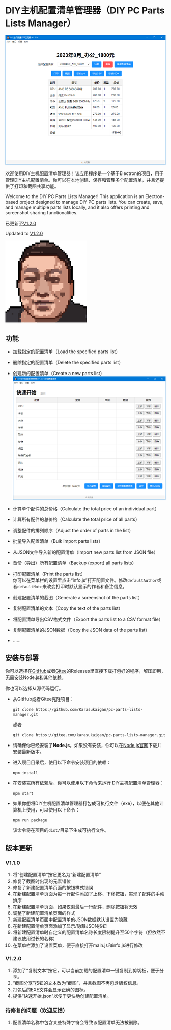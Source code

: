 # DIY主机配置清单管理器（DIY PC Parts Lists Manager）

![主界面](./screenshot/screenshot_1.png)  

欢迎使用DIY主机配置清单管理器！该应用程序是一个基于Electron的项目，用于管理DIY主机配置清单。你可以在本地创建、保存和管理多个配置清单，并且还提供了打印和截图共享功能。  

Welcome to the DIY PC Parts Lists Manager! This application is an Electron-based project designed to manage DIY PC parts lists. You can create, save, and manage multiple parts lists locally, and it also offers printing and screenshot sharing functionalities.  

已更新至[V1.2.0](#v120)  

Updated to [V1.2.0](#v120)  

![logo](./public/img/totem.png)  

## 功能

- 加载指定的配置清单（Load the specified parts list）

- 删除指定的配置清单（Delete the specified parts list）

- 创建新的配置清单（Create a new parts list）  
  ![新配置清单界面](./screenshot/screenshot_2.png)  

- 计算单个配件的总价格（Calculate the total price of an individual part）

- 计算所有配件的总价格（Calculate the total price of all parts）

- 调整配件的排列顺序（Adjust the order of parts in the list）

- 批量导入配置清单（Bulk import parts lists）

- 从JSON文件导入新的配置清单（Import new parts list from JSON file）

- 备份（导出）所有配置清单（Backup (export) all parts lists）

- 打印配置清单（Print the parts list）  
  你可以在菜单栏的设置里点击“info.js”打开配置文件。修改`defaultAuthor`或者`defaultNote`来改变打印时默认显示的作者和备注信息。  

- 创建配置清单的截图（Generate a screenshot of the parts list）

- 复制配置清单的文本（Copy the text of the parts list）

- 将配置清单导出CSV格式文件（Export the parts list to a CSV format file）

- 复制配置清单的JSON数据（Copy the JSON data of the parts list）
- ……

## 安装与部署
你可以选择在[GitHub](https://github.com/Karasukaigan/pc-parts-lists-manager/releases)或者[Gitee](https://gitee.com/karasukaigan/pc-parts-lists-manager/releases)的Releases里直接下载打包好的程序，解压即用，无需安装Node.js和其他依赖。  

你也可以选择从源代码运行。  

- 从GitHub或者Gitee克隆项目：  
  ```
  git clone https://github.com/Karasukaigan/pc-parts-lists-manager.git
  ```  
  或者  
  ```
  git clone https://gitee.com/karasukaigan/pc-parts-lists-manager.git
  ```  

- 请确保你已经安装了**Node.js**。如果没有安装，你可以在[Node.js官网](https://nodejs.org/)下载并安装最新版本。

- 进入项目目录后，使用以下命令安装项目的依赖：  
  ```
  npm install
  ```  

- 在安装完所有依赖后，你可以使用以下命令来运行 DIY主机配置清单管理器：  
  ```
  npm start
  ```  

- 如果你想将DIY主机配置清单管理器打包成可执行文件（exe），以便在其他计算机上使用，可以使用以下命令：  
  ```
  npm run package
  ```  
  该命令将在项目的`dist/`目录下生成可执行文件。   

## 版本更新

### V1.1.0<span id="v110"></span>

1. 将“创建配置清单”按钮更名为“新建配置清单”
2. 修复了截图时出现的元素错位
3. 修复了新建配置清单页面的按钮样式错误
4. 在新建配置清单页面为每一行配件添加了上移、下移按钮，实现了配件的手动排序
5. 在新建配置清单页面，如果仅剩最后一行配件，删除按钮将无效
6. 调整了新建配置清单页面的样式
7. 新建配置清单页面中配置清单的JSON数据默认设置为隐藏
8. 在新建配置清单页面添加了显示/隐藏JSON按钮
9. 将新建配置清单时自定义的配置清单名称长度限制提升至50个字符（但依然不建议使用过长的名称）
10. 在菜单栏添加了设置菜单，便于直接打开main.js和info.js进行修改

### V1.2.0<span id="v120"></span>

1. 添加了“复制文本”按钮，可以当前加载的配置清单一键复制到剪切板，便于分享。
2. “截图分享”按钮的文本改为“截图”，并且截图不再包含版权信息。
3. 打包后的EXE文件会显示正确的图标。
4. 提供“快速开始.json”以便于更快地创建配置清单。

### 待修复的问题（欢迎反馈）
1. 配置清单名称中包含某些特殊字符会导致该配置清单无法被删除。